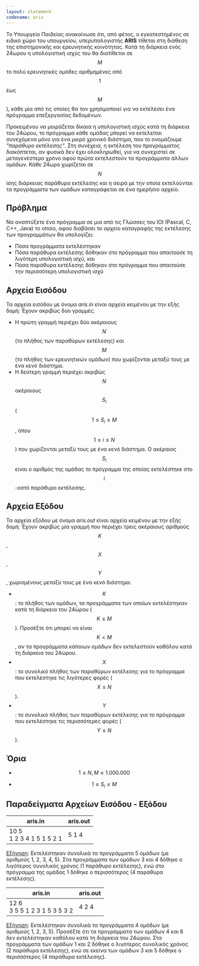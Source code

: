 ```yaml
---
layout: statement
codename: aris
---
```


Το Υπουργείο Παιδείας ανακοίνωσε ότι, από φέτος, ο εγκατεστημένος σε ειδικό χώρο του υπουργείου,  υπερυπολογιστής **ARIS** τίθεται στη διάθεση της επιστημονικής και ερευνητικής κοινότητας. Κατά τη διάρκεια ενός 24ωρου η υπολογιστική ισχύς του θα διατίθεται σε $$M$$ το πολύ ερευνητικές ομάδες  αριθμημένες από $$1$$ έως $$M$$), κάθε μία από τις οποίες θα τον χρησιμοποιεί για να εκτελέσει ένα πρόγραμμα επεξεργασίας δεδομένων.

Προκειμένου να μοιράζεται δίκαια η υπολογιστική ισχύς κατά τη διάρκεια του 24ώρου, το πρόγραμμα  κάθε ομάδας μπορεί να εκτελείται συνεχόμενα μόνο για ένα μικρό χρονικό διάστημα, που το ονομάζουμε  *"παράθυρο εκτέλεσης"*. Στη συνέχεια, η εκτέλεση του προγράμματος διακόπτεται, αν φυσικά δεν έχει  ολοκληρωθεί, για να συνεχιστεί σε μεταγενέστερο χρόνο αφού πρώτα εκτελεστούν τα προγράμματα άλλων ομάδων. Κάθε 24ωρο χωρίζεται σε $$N$$ ίσης διάρκειας παράθυρα εκτέλεσης και η σειρά με την οποία εκτελούνται τα προγράμματα των ομάδων καταγράφεται σε ένα ημερήσιο αρχείο.

## Πρόβλημα

Να αναπτύξετε ένα πρόγραμμα σε μια από τις Γλώσσες του IOI (Pascal, C, C++, Java) το οποίο, αφού διαβάσει το αρχείο καταγραφής της εκτέλεσης των προγραμμάτων θα υπολογίζει:

- Πόσα προγράμματα εκτελέστηκαν
- Πόσα παράθυρα εκτέλεσης δόθηκαν στο πρόγραμμα που απαιτούσε τη λιγότερη υπολογιστική ισχύ, και
- Πόσα παράθυρα εκτέλεσης δόθηκαν στο πρόγραμμα που απαιτούσε την περισσότερη υπολογιστική ισχύ

## Αρχεία  Εισόδου

Τα αρχεία εισόδου με όνομα *aris.in* είναι αρχεία κειμένου με την εξής δομή:
Έχουν ακριβώς δύο γραμμές.

* Η πρώτη γραμμή περιέχει δύο ακέραιους $$N$$ (το πλήθος των παραθύρων εκτέλεσης) και $$M$$ (το πλήθος των ερευνητικών ομάδων) που χωρίζονται μεταξύ τους με ένα κενό διάστημα.
* Η δεύτερη γραμμή περιέχει ακριβώς $$N$$ ακέραιους $$S_i$$ ($$1 \le S_i \le M$$, όπου $$1 \le i \le N$$) που χωρίζονται μεταξύ τους με ένα κενό διάστημα. Ο ακέραιος $$S_i$$ είναι ο αριθμός της ομάδας το πρόγραμμα της οποίας εκτελέστηκε στο $$i$$-οστό παράθυρο εκτέλεσης.

## Αρχεία Εξόδου

Τα αρχεία εξόδου με όνομα *aris.out* είναι αρχεία κειμένου με την εξής δομή:
Έχουν ακριβώς μία γραμμή που περιέχει τρεις ακέραιους αριθμούς $$K$$, $$X$$, $$Y$$, χωρισμένους μεταξύ τους με ένα κενό διάστημα.

* $$K$$: το πλήθος των ομάδων, τα προγράμματα των οποίων εκτελέστηκαν κατά τη διάρκεια του 24ώρου ($$Κ \le Μ$$). Προσέξτε ότι μπορεί να είναι $$K < M$$, αν τα προγράμματα κάποιων ομάδων δεν εκτελεστούν καθόλου κατά τη διάρκεια του 24ώρου.
* $$X$$: το συνολικό πλήθος των παραθύρων εκτέλεσης για το πρόγραμμα που εκτελέστηκε τις λιγότερες φορές ($$X \le N$$).
* $$Y$$: το συνολικό πλήθος των παραθύρων εκτέλεσης για το πρόγραμμα που εκτελέστηκε τις περισσότερες φορές ($$Y \le N$$).

## Όρια

* $$1 \le N, M \le 1.000.000$$

* $$1 \le S_i \le M$$

## Παραδείγματα Αρχείων Εισόδου - Εξόδου

| **aris.in**                       | **aris.out** |
| ----------------------------- | -------- |
| 10 5<br>1 2 3 4 1 5 1 5 2 1   | 5 1 4   |

<u>Εξήγηση</u>: Εκτελέστηκαν συνολικά τα προγράμματα 5 ομάδων (με αριθμούς 1, 2, 3, 4, 5). Στα προγράμματα των ομάδων 3 και 4 δόθηκε ο λιγότερος συνολικός χρόνος (1 παράθυρο εκτέλεσης), ενώ στο πρόγραμμα της ομάδας 1 δόθηκε ο περισσότερος (4 παράθυρα εκτέλεσης).

| **aris.in**                     | **aris.out** |
| --------------------------- | -------- |
| 12 6<br>3 5 5 1 2 3 1 5 3 5 3 2 | 4 2 4    |

<u>Εξήγηση</u>: Εκτελέστηκαν συνολικά τα προγράμματα 4 ομάδων (με αριθμούς 1, 2, 3, 5). Προσέξτε ότι τα προγράμματα των ομάδων 4 και 6 δεν εκτελέστηκαν καθόλου κατά τη διάρκεια του 24ώρου. Στα προγράμματα των ομάδων 1 και 2 δόθηκε ο λιγότερος συνολικός χρόνος (2 παράθυρα εκτέλεσης), ενώ σε εκείνα των ομάδων 3 και 5 δόθηκε ο περισσότερος (4 παράθυρα εκτέλεσης).
